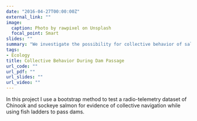 ```yaml
---
date: "2016-04-27T00:00:00Z"
external_link: ""
image:
  caption: Photo by rawpixel on Unsplash
  focal_point: Smart
slides: ""
summary: "We investigate the possibility for collective behavior of salmon to facilitate navigation of man-made dams along the Columbia river."
tags:
- Ecology
title: Collective Behavior During Dam Passage
url_code: ""
url_pdf: ""
url_slides: ""
url_video: ""
---
```


In this project I use a bootstrap method to test a radio-telemetry dataset of Chinook and sockeye salmon for evidence of collective navigation while using fish ladders to pass dams. 
